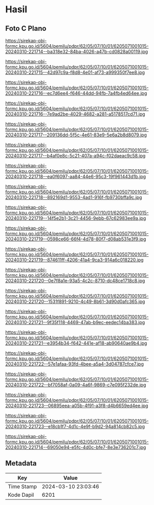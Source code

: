 # Hasil

## Foto C Plano

https://sirekap-obj-formc.kpu.go.id/5604/pemilu/pdpr/62/05/07/10/01/6205071001015-20240310-221714--ba318e32-84ba-4026-a47b-cd0828a00119.jpg

https://sirekap-obj-formc.kpu.go.id/5604/pemilu/pdpr/62/05/07/10/01/6205071001015-20240310-221715--42d97c9a-f8d8-4e01-af73-a999350f7ee8.jpg

https://sirekap-obj-formc.kpu.go.id/5604/pemilu/pdpr/62/05/07/10/01/6205071001015-20240310-221716--ec7d6ee4-f646-44dd-94fb-7a4fb4ed64ee.jpg

https://sirekap-obj-formc.kpu.go.id/5604/pemilu/pdpr/62/05/07/10/01/6205071001015-20240310-221716--7e9ad2be-4029-4682-a281-a5178517cd71.jpg

https://sirekap-obj-formc.kpu.go.id/5604/pemilu/pdpr/62/05/07/10/01/6205071001015-20240310-221717--209136dd-5f5c-4e61-83e9-5e6a2b8d8079.jpg

https://sirekap-obj-formc.kpu.go.id/5604/pemilu/pdpr/62/05/07/10/01/6205071001015-20240310-221717--b4af0e8c-5c21-407a-a94c-f02daeac9c58.jpg

https://sirekap-obj-formc.kpu.go.id/5604/pemilu/pdpr/62/05/07/10/01/6205071001015-20240310-221718--ea0f6097-aa84-44e6-95c3-19f961443d1b.jpg

https://sirekap-obj-formc.kpu.go.id/5604/pemilu/pdpr/62/05/07/10/01/6205071001015-20240310-221718--892169d1-9553-4ad1-916f-fb9730bffa9c.jpg

https://sirekap-obj-formc.kpu.go.id/5604/pemilu/pdpr/62/05/07/10/01/6205071001015-20240310-221719--14f5e2b1-3c21-4456-9ebb-67c62983ee9a.jpg

https://sirekap-obj-formc.kpu.go.id/5604/pemilu/pdpr/62/05/07/10/01/6205071001015-20240310-221719--0598ce66-66f4-4d78-80f7-d08ab531e3f9.jpg

https://sirekap-obj-formc.kpu.go.id/5604/pemilu/pdpr/62/05/07/10/01/6205071001015-20240310-221719--874611ff-4206-41a4-9ca3-914a6c018220.jpg

https://sirekap-obj-formc.kpu.go.id/5604/pemilu/pdpr/62/05/07/10/01/6205071001015-20240310-221720--0e7f8a1e-93a5-4c2c-8710-dc48ce1718c8.jpg

https://sirekap-obj-formc.kpu.go.id/5604/pemilu/pdpr/62/05/07/10/01/6205071001015-20240310-221720--1531f891-9210-4c49-8b61-3d90d0afc365.jpg

https://sirekap-obj-formc.kpu.go.id/5604/pemilu/pdpr/62/05/07/10/01/6205071001015-20240310-221721--9f35f118-4469-47ab-b9ec-eedec14ba383.jpg

https://sirekap-obj-formc.kpu.go.id/5604/pemilu/pdpr/62/05/07/10/01/6205071001015-20240310-221721--e3954b34-f642-441e-af18-ab90640ae9b4.jpg

https://sirekap-obj-formc.kpu.go.id/5604/pemilu/pdpr/62/05/07/10/01/6205071001015-20240310-221722--57e1afaa-93fd-4bee-a5a4-3d04787cfce7.jpg

https://sirekap-obj-formc.kpu.go.id/5604/pemilu/pdpr/62/05/07/10/01/6205071001015-20240310-221722--bf7058af-0a09-4a6f-9869-c7e095f232de.jpg

https://sirekap-obj-formc.kpu.go.id/5604/pemilu/pdpr/62/05/07/10/01/6205071001015-20240310-221723--06895eea-a05b-4f91-a3f8-d4b6659ed4ee.jpg

https://sirekap-obj-formc.kpu.go.id/5604/pemilu/pdpr/62/05/07/10/01/6205071001015-20240310-221723--e18cb1f7-4d1c-4e9f-b9d2-94a814cb82c5.jpg

https://sirekap-obj-formc.kpu.go.id/5604/pemilu/pdpr/62/05/07/10/01/6205071001015-20240310-221714--69050e94-e5fc-4d0c-bfe7-8e3e736201c7.jpg


## Metadata

| Key        | Value               |
| ---------- | ------------------- |
| Time Stamp | 2024-03-10 23:03:46 |
| Kode Dapil | 6201                |



